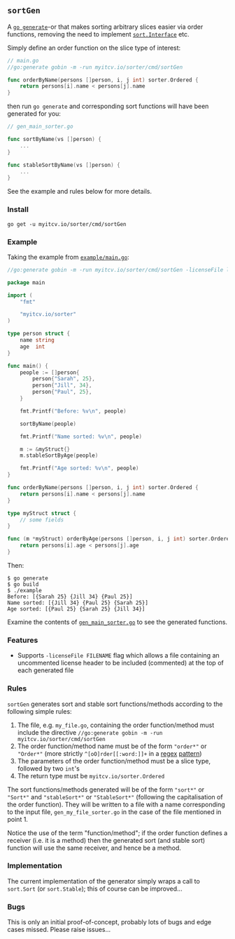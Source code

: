 ## `sortGen`

A [`go generate`](https://blog.golang.org/generate)-or that makes sorting arbitrary slices easier via order functions, removing
the need to implement [`sort.Interface`](https://godoc.org/sort#Interface) etc.

Simply define an order function on the slice type of interest:

```go
// main.go
//go:generate gobin -m -run myitcv.io/sorter/cmd/sortGen

func orderByName(persons []person, i, j int) sorter.Ordered {
	return persons[i].name < persons[j].name
}
```

then run `go generate` and corresponding sort functions will have been generated for you:

```go
// gen_main_sorter.go

func sortByName(vs []person) {
	...
}

func stableSortByName(vs []person) {
	...
}
```

See the example and rules below for more details.

### Install

```
go get -u myitcv.io/sorter/cmd/sortGen
```

### Example

Taking the example from [`example/main.go`](https://myitcv.io/sorter/blob/master/example/main.go):

```go
//go:generate gobin -m -run myitcv.io/sorter/cmd/sortGen -licenseFile license_header.txt

package main

import (
	"fmt"

	"myitcv.io/sorter"
)

type person struct {
	name string
	age  int
}

func main() {
	people := []person{
		person{"Sarah", 25},
		person{"Jill", 34},
		person{"Paul", 25},
	}

	fmt.Printf("Before: %v\n", people)

	sortByName(people)

	fmt.Printf("Name sorted: %v\n", people)

	m := &myStruct{}
	m.stableSortByAge(people)

	fmt.Printf("Age sorted: %v\n", people)
}

func orderByName(persons []person, i, j int) sorter.Ordered {
	return persons[i].name < persons[j].name
}

type myStruct struct {
	// some fields
}

func (m *myStruct) orderByAge(persons []person, i, j int) sorter.Ordered {
	return persons[i].age < persons[j].age
}
```

Then:

```
$ go generate
$ go build
$ ./example
Before: [{Sarah 25} {Jill 34} {Paul 25}]
Name sorted: [{Jill 34} {Paul 25} {Sarah 25}]
Age sorted: [{Paul 25} {Sarah 25} {Jill 34}]
```

Examine the contents of [`gen_main_sorter.go`](https://myitcv.io/sorter/blob/master/example/gen_main_sorter.go) to see the generated functions.

### Features

* Supports `-licenseFile FILENAME` flag which allows a file containing an uncommented license header
to be included (commented) at the top of each generated file

### Rules

`sortGen` generates sort and stable sort functions/methods according to the following simple rules:

1. The file, e.g. `my_file.go`, containing the order function/method must include the directive `//go:generate gobin -m -run myitcv.io/sorter/cmd/sortGen`
2. The order function/method name must be of the form `"order*"` or `"Order*"` (more strictly `^[oO]rder[[:word:]]+` in a [regex](https://godoc.org/regexp)
   [pattern](https://github.com/google/re2/wiki/Syntax))
3. The parameters of the order function/method must be a slice type, followed by two `int`'s
4. The return type must be `myitcv.io/sorter.Ordered`

The sort functions/methods generated will be of the form `"sort*"` or `"Sort*"` and `"stableSort*"` or `"StableSort*"`
(following the capitalisation of the order function). They will be written to a file with a name corresponding to the
input file, `gen_my_file_sorter.go` in the case of the file mentioned in point 1.

Notice the use of the term "function/method"; if the order function defines a receiver (i.e. it is a method)
then the generated sort (and stable sort) function will use the same receiver, and hence be a method.

### Implementation

The current implementation of the generator simply wraps a call to `sort.Sort` (or `sort.Stable`); this of course can be improved...

### Bugs

This is only an initial proof-of-concept, probably lots of bugs and edge cases missed. Please raise issues...
